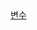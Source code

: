 <a href="https://velog.io/@wn8624/JavaScript-%EB%B3%80%EC%88%98)https://velog.io/@wn8624/JavaScript-%EB%B3%80%EC%88%98"> 
변수
